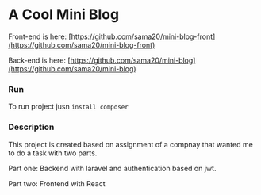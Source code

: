 # A Cool Mini Blog

Front-end is here:
[https://github.com/sama20/mini-blog-front](https://github.com/sama20/mini-blog-front)

Back-end is here:
[https://github.com/sama20/mini-blog](https://github.com/sama20/mini-blog)


### Run

To run project jusn `install composer`


### Description

This project is created based on assignment of a compnay that wanted me to do a task with two parts. 

Part one:
Backend with laravel and authentication based on jwt.

Part two:
Frontend with React 




